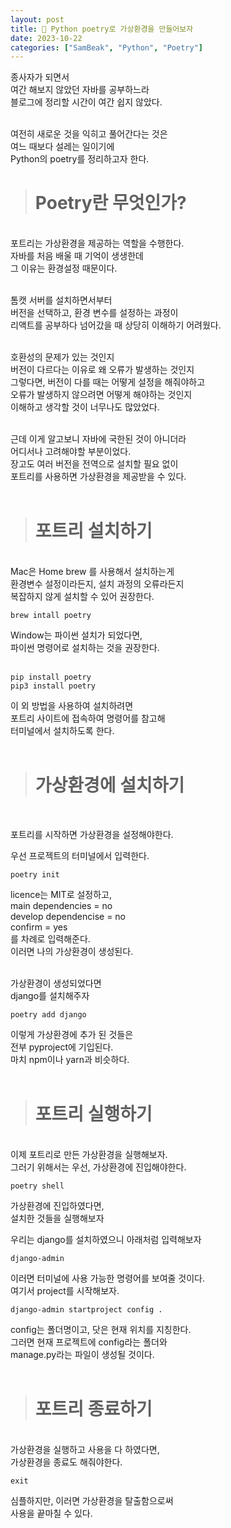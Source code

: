 ```yaml
---
layout: post
title: 🧾 Python poetry로 가상환경을 만들어보자
date: 2023-10-22
categories: ["SamBeak", "Python", "Poetry"]
---
```


종사자가 되면서 <br>
여간 해보지 않았던 자바를 공부하느라 <br>
블로그에 정리할 시간이 여간 쉽지 않았다. <br><br>

여전히 새로운 것을 익히고 풀어간다는 것은 <br>
여느 때보다 설레는 일이기에 <br>
Python의 poetry를 정리하고자 한다. <br>

> # Poetry란 무엇인가?

<br>
포트리는 가상환경을 제공하는 역할을 수행한다. <br>
자바를 처음 배울 때 기억이 생생한데 <br>
그 이유는 환경설정 때문이다. <br><br>

톰캣 서버를 설치하면서부터 <br>
버전을 선택하고, 환경 변수를 설정하는 과정이 <br>
리액트를 공부하다 넘어갔을 때 상당히 이해하기 어려웠다. <br><br>

호환성의 문제가 있는 것인지 <br>
버전이 다르다는 이유로 왜 오류가 발생하는 것인지 <br>
그렇다면, 버전이 다를 때는 어떻게 설정을 해줘야하고 <br>
오류가 발생하지 않으려면 어떻게 해야하는 것인지 <br>
이해하고 생각할 것이 너무나도 많았었다. <br><br>

근데 이게 알고보니 자바에 국한된 것이 아니더라 <br>
어디서나 고려해야할 부분이었다. <br>
장고도 여러 버전을 전역으로 설치할 필요 없이 <br>
포트리를 사용하면 가상환경을 제공받을 수 있다. <br><br>

> # 포트리 설치하기

<br>
Mac은 Home brew 를 사용해서 설치하는게 <br>
환경변수 설정이라든지, 설치 과정의 오류라든지 <br>
복잡하지 않게 설치할 수 있어 권장한다. <br>

```
brew intall poetry
```

Window는 파이썬 설치가 되었다면, <br>
파이썬 명령어로 설치하는 것을 권장한다. <br><br>

```
pip install poetry
pip3 install poetry
```

이 외 방법을 사용하여 설치하려면 <br>
포트리 사이트에 접속하여 명령어를 참고해 <br>
터미널에서 설치하도록 한다. <br><br>

> # 가상환경에 설치하기

<br>

포트리를 시작하면 가상환경을 설정해야한다.<br>

우선 프로젝트의 터미널에서 입력한다. <br>

```
poetry init
```

licence는 MIT로 설정하고, <br>
main dependencies = no <br>
develop dependencise = no <br>
confirm = yes <br>
를 차례로 입력해준다. <br>
이러면 나의 가상환경이 생성된다. <br><br>

가상환경이 생성되었다면 <br>
django를 설치해주자 <br>

```
poetry add django
```

이렇게 가상환경에 추가 된 것들은 <br>
전부 pyproject에 기입된다. <br>
마치 npm이나 yarn과 비슷하다. <br><br>

> # 포트리 실행하기

<br>
이제 포트리로 만든 가상환경을 실행해보자.<br>
그러기 위해서는 우선, 가상환경에 진입해야한다. <br>

```
poetry shell
```

가상환경에 진입하였다면,<br>
설치한 것들을 실행해보자 <br>

우리는 django를 설치하였으니 아래처럼 입력해보자 <br>

```
django-admin
```

이러면 터미널에 사용 가능한 명령어를 보여줄 것이다. <br>
여기서 project를 시작해보자. <br>

```
django-admin startproject config .
```

config는 폴더명이고, 닷은 현재 위치를 지칭한다. <br>
그러면 현재 프로젝트에 config라는 폴더와 <br>
manage.py라는 파일이 생성될 것이다. <br><br>

> # 포트리 종료하기

<br>
가상환경을 실행하고 사용을 다 하였다면, <br>
가상환경을 종료도 해줘야한다. <br>

```
exit
```

심플하지만, 이러면 가상환경을 탈출함으로써 <br>
사용을 끝마칠 수 있다. <br><br>
